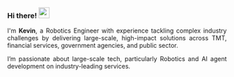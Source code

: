### Hi there! <img src="https://emojis.slackmojis.com/emojis/images/1536351075/4594/blob-wave.gif" width="25"/>

<div align="justify">
  
I'm **Kevin**, a Robotics Engineer with experience tackling complex industry challenges by delivering large-scale, high-impact solutions across TMT, financial services, government agencies, and public sector.

I’m passionate about large-scale tech, particularly Robotics and AI agent development on industry-leading services.
</div>
